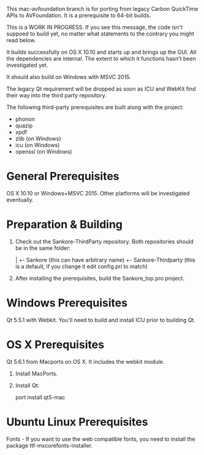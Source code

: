 This mac-avfoundation branch is for porting from legacy Carbon QuickTime APIs to AVFoundation.
It is a prerequisite to 64-bit builds.

This is a WORK IN PROGRESS. If you see this message, the code isn't suppoed to build yet, no matter
what statements to the contrary you might read below.

It builds successfully on OS X 10.10 and starts up and brings up the GUI. All the dependencies
are internal. The extent to which it functions hasn't been investigated yet.

It should also build on Windows with MSVC 2015.

The legacy Qt requirement will be dropped as soon as ICU and WebKit find their way into
the third party repository.

The following third-party prerequisites are built along with the project:

- phonon
- quazip
- xpdf
- zlib    (on Windows)
- icu     (on Windows)
- openssl (on Windows)

General Prerequisites
=====================

OS X 10.10 or Windows+MSVC 2015. Other platforms will be investigated eventually.

Preparation & Building
======================

1. Check out the Sankore-ThirdParty repository. Both repositories should be
   in the same folder:

   |
   +- Sankore              (this can have arbitrary name)
   +- Sankore-Thirdparty   (this is a default, if you change it edit config.pri to match)

2. After installing the prerequisites, build the Sankore_top.pro project.

Windows Prerequisites
=====================

Qt 5.5.1 with Webkit. You'll need to build and install ICU prior to building Qt.

OS X Prerequisites
==================

Qt 5.6.1 from Macports on OS X. It includes the webkit module.

1. Install MacPorts.
2. Install Qt:

    port install qt5-mac

Ubuntu Linux Prerequisites
==========================
Fonts
	- If you want to use the web compatible fonts, you need to install the package ttf-mscorefonts-installer.
